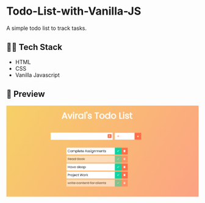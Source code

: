 # Todo-List-with-Vanilla-JS
A simple todo list to track tasks.

## 👨‍💻 Tech Stack
* HTML
* CSS
* Vanilla Javascript

## :camera_flash: Preview
![preview](./preview.png)
